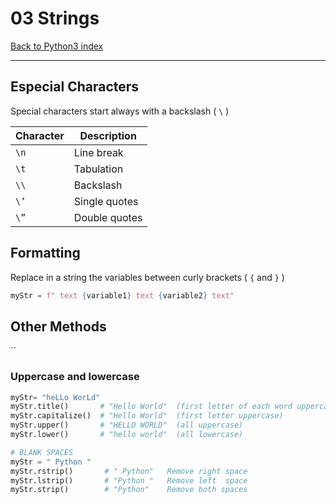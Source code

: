 # 03 Strings

[Back to Python3 index](../index.md)

---

## Especial Characters

Special characters start always with a backslash ( `\` )

| Character | Description    |
|-----------|----------------|
| `\n`      | Line break     |
| `\t`      | Tabulation     |
| `\\`      | Backslash      |
| `\’`      | Single quotes  |
| `\”`      | Double quotes  |

## Formatting

Replace in a string the variables between curly brackets ( `{` and `}` )

```python
myStr = f" text {variable1} text {variable2} text"
```

## Other Methods

``
### Uppercase and lowercase
```python
myStr= "heLLo WorLd"
myStr.title()       # "Hello World"  (first letter of each word uppercase)
myStr.capitalize()  # "Hello World"  (first letter uppercase)
myStr.upper()       # "HELLO WORLD"  (all uppercase)
myStr.lower()       # "hello world"  (all lowercase)
```

```python
# BLANK SPACES
myStr = " Python "   
myStr.rstrip()       # " Python"   Remove right space
myStr.lstrip()       # "Python "   Remove left  space
myStr.strip()        # "Python"    Remove both spaces
```
